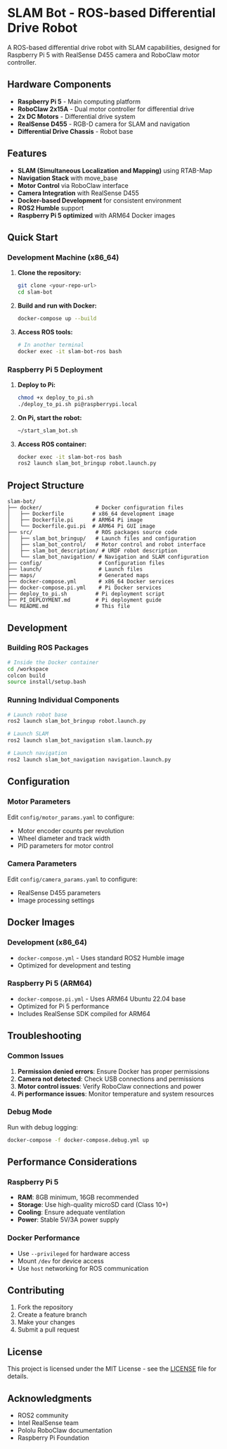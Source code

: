 # SLAM Bot - ROS-based Differential Drive Robot

A ROS-based differential drive robot with SLAM capabilities, designed for Raspberry Pi 5 with RealSense D455 camera and RoboClaw motor controller.

## Hardware Components

- **Raspberry Pi 5** - Main computing platform
- **RoboClaw 2x15A** - Dual motor controller for differential drive
- **2x DC Motors** - Differential drive system
- **RealSense D455** - RGB-D camera for SLAM and navigation
- **Differential Drive Chassis** - Robot base

## Features

- **SLAM (Simultaneous Localization and Mapping)** using RTAB-Map
- **Navigation Stack** with move_base
- **Motor Control** via RoboClaw interface
- **Camera Integration** with RealSense D455
- **Docker-based Development** for consistent environment
- **ROS2 Humble** support
- **Raspberry Pi 5 optimized** with ARM64 Docker images

## Quick Start

### Development Machine (x86_64)

1. **Clone the repository:**
   ```bash
   git clone <your-repo-url>
   cd slam-bot
   ```

2. **Build and run with Docker:**
   ```bash
   docker-compose up --build
   ```

3. **Access ROS tools:**
   ```bash
   # In another terminal
   docker exec -it slam-bot-ros bash
   ```

### Raspberry Pi 5 Deployment

1. **Deploy to Pi:**
   ```bash
   chmod +x deploy_to_pi.sh
   ./deploy_to_pi.sh pi@raspberrypi.local
   ```

2. **On Pi, start the robot:**
   ```bash
   ~/start_slam_bot.sh
   ```

3. **Access ROS container:**
   ```bash
   docker exec -it slam-bot-ros bash
   ros2 launch slam_bot_bringup robot.launch.py
   ```

## Project Structure

```
slam-bot/
├── docker/                 # Docker configuration files
│   ├── Dockerfile         # x86_64 development image
│   ├── Dockerfile.pi      # ARM64 Pi image
│   └── Dockerfile.gui.pi  # ARM64 Pi GUI image
├── src/                    # ROS packages source code
│   ├── slam_bot_bringup/   # Launch files and configuration
│   ├── slam_bot_control/   # Motor control and robot interface
│   ├── slam_bot_description/ # URDF robot description
│   └── slam_bot_navigation/ # Navigation and SLAM configuration
├── config/                  # Configuration files
├── launch/                  # Launch files
├── maps/                    # Generated maps
├── docker-compose.yml       # x86_64 Docker services
├── docker-compose.pi.yml    # Pi Docker services
├── deploy_to_pi.sh         # Pi deployment script
├── PI_DEPLOYMENT.md        # Pi deployment guide
└── README.md               # This file
```

## Development

### Building ROS Packages

```bash
# Inside the Docker container
cd /workspace
colcon build
source install/setup.bash
```

### Running Individual Components

```bash
# Launch robot base
ros2 launch slam_bot_bringup robot.launch.py

# Launch SLAM
ros2 launch slam_bot_navigation slam.launch.py

# Launch navigation
ros2 launch slam_bot_navigation navigation.launch.py
```

## Configuration

### Motor Parameters

Edit `config/motor_params.yaml` to configure:
- Motor encoder counts per revolution
- Wheel diameter and track width
- PID parameters for motor control

### Camera Parameters

Edit `config/camera_params.yaml` to configure:
- RealSense D455 parameters
- Image processing settings

## Docker Images

### Development (x86_64)
- `docker-compose.yml` - Uses standard ROS2 Humble image
- Optimized for development and testing

### Raspberry Pi 5 (ARM64)
- `docker-compose.pi.yml` - Uses ARM64 Ubuntu 22.04 base
- Optimized for Pi 5 performance
- Includes RealSense SDK compiled for ARM64

## Troubleshooting

### Common Issues

1. **Permission denied errors**: Ensure Docker has proper permissions
2. **Camera not detected**: Check USB connections and permissions
3. **Motor control issues**: Verify RoboClaw connections and power
4. **Pi performance issues**: Monitor temperature and system resources

### Debug Mode

Run with debug logging:
```bash
docker-compose -f docker-compose.debug.yml up
```

## Performance Considerations

### Raspberry Pi 5
- **RAM**: 8GB minimum, 16GB recommended
- **Storage**: Use high-quality microSD card (Class 10+)
- **Cooling**: Ensure adequate ventilation
- **Power**: Stable 5V/3A power supply

### Docker Performance
- Use `--privileged` for hardware access
- Mount `/dev` for device access
- Use `host` networking for ROS communication

## Contributing

1. Fork the repository
2. Create a feature branch
3. Make your changes
4. Submit a pull request

## License

This project is licensed under the MIT License - see the [LICENSE](LICENSE) file for details.

## Acknowledgments

- ROS2 community
- Intel RealSense team
- Pololu RoboClaw documentation
- Raspberry Pi Foundation
